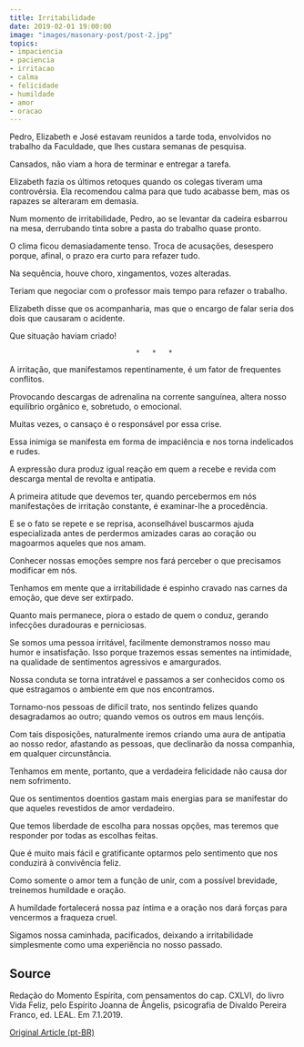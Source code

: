 ```yaml
---
title: Irritabilidade
date: 2019-02-01 19:00:00
image: "images/masonary-post/post-2.jpg"
topics: 
- impaciencia
- paciencia
- irritacao
- calma
- felicidade
- humildade
- amor
- oracao
---
```


Pedro, Elizabeth e José estavam reunidos a tarde toda, envolvidos no trabalho
da Faculdade, que lhes custara semanas de pesquisa.

Cansados, não viam a hora de terminar e entregar a tarefa.

Elizabeth fazia os últimos retoques quando os colegas tiveram uma controvérsia.
Ela recomendou calma para que tudo acabasse bem, mas os rapazes se alteraram em
demasia.

Num momento de irritabilidade, Pedro, ao se levantar da cadeira esbarrou na
mesa, derrubando tinta sobre a pasta do trabalho quase pronto.

O clima ficou demasiadamente tenso. Troca de acusações, desespero porque,
afinal, o prazo era curto para refazer tudo.

Na sequência, houve choro, xingamentos, vozes alteradas.

Teriam que negociar com o professor mais tempo para refazer o trabalho.

Elizabeth disse que os acompanharia, mas que o encargo de falar seria dos dois
que causaram o acidente.

Que situação haviam criado!

                                   *   *   *

A irritação, que manifestamos repentinamente, é um fator de frequentes
conflitos.

Provocando descargas de adrenalina na corrente sanguínea, altera nosso
equilíbrio orgânico e, sobretudo, o emocional.

Muitas vezes, o cansaço é o responsável por essa crise.

Essa inimiga se manifesta em forma de impaciência e nos torna indelicados e
rudes.

A expressão dura produz igual reação em quem a recebe e revida com descarga
mental de revolta e antipatia.

A primeira atitude que devemos ter, quando percebermos em nós manifestações de
irritação constante, é examinar-lhe a procedência.

E se o fato se repete e se reprisa, aconselhável buscarmos ajuda especializada
antes de perdermos amizades caras ao coração ou magoarmos aqueles que nos amam.

Conhecer nossas emoções sempre nos fará perceber o que precisamos modificar em
nós.

Tenhamos em mente que a irritabilidade é espinho cravado nas carnes da emoção,
que deve ser extirpado.

Quanto mais permanece, piora o estado de quem o conduz, gerando infecções
duradouras e perniciosas.

Se somos uma pessoa irritável, facilmente demonstramos nosso mau humor e
insatisfação. Isso porque trazemos essas sementes na intimidade, na qualidade
de sentimentos agressivos e amargurados.

Nossa conduta se torna intratável e passamos a ser conhecidos como os que
estragamos o ambiente em que nos encontramos.

Tornamo-nos pessoas de difícil trato, nos sentindo felizes quando desagradamos
ao outro; quando vemos os outros em maus lençóis.

Com tais disposições, naturalmente iremos criando uma aura de antipatia ao
nosso redor, afastando as pessoas, que declinarão da nossa companhia, em
qualquer circunstância.

Tenhamos em mente, portanto, que a verdadeira felicidade não causa dor nem
sofrimento.

Que os sentimentos doentios gastam mais energias para se manifestar do que
aqueles revestidos de amor verdadeiro.

Que temos liberdade de escolha para nossas opções, mas teremos que responder
por todas as escolhas feitas.

Que é muito mais fácil e gratificante optarmos pelo sentimento que nos
conduzirá à convivência feliz.

Como somente o amor tem a função de unir, com a possível brevidade, treinemos
humildade e oração.

A humildade fortalecerá nossa paz íntima e a oração nos dará forças para
vencermos a fraqueza cruel.

Sigamos nossa caminhada, pacificados, deixando a irritabilidade simplesmente
como uma experiência no nosso passado.

## Source
Redação do Momento Espírita, com pensamentos do cap. CXLVI,
do livro Vida Feliz, pelo Espírito Joanna de Ângelis, psicografia
de Divaldo Pereira Franco, ed. LEAL.
Em 7.1.2019.

[Original Article (pt-BR)](http://www.momento.com.br/pt/ler_texto.php?id=5631)
